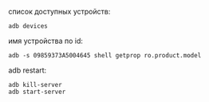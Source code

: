 список доступных устройств:
```
adb devices
```

имя устройства по id:
```
adb -s 09859373A5004645 shell getprop ro.product.model
```

adb restart:
```
adb kill-server
adb start-server
```